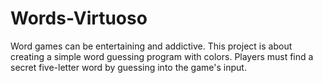# Words-Virtuoso
Word games can be entertaining and addictive. This project is about creating a simple word guessing program with colors. Players must find a secret five-letter word by guessing into the game's input.
